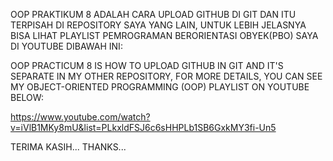 OOP PRAKTIKUM 8 ADALAH CARA UPLOAD GITHUB DI GIT DAN ITU TERPISAH DI REPOSITORY SAYA YANG LAIN,
UNTUK LEBIH JELASNYA BISA LIHAT PLAYLIST PEMROGRAMAN BERORIENTASI OBYEK(PBO) SAYA DI YOUTUBE DIBAWAH INI:

OOP PRACTICUM 8 IS HOW TO UPLOAD GITHUB IN GIT AND IT'S SEPARATE IN MY OTHER REPOSITORY,
FOR MORE DETAILS, YOU CAN SEE MY OBJECT-ORIENTED PROGRAMMING (OOP) PLAYLIST ON YOUTUBE BELOW:

https://www.youtube.com/watch?v=iVlB1MKy8mU&list=PLkxldFSJ6c6sHHPLb1SB6GxkMY3fi-Un5

TERIMA KASIH...
THANKS...
